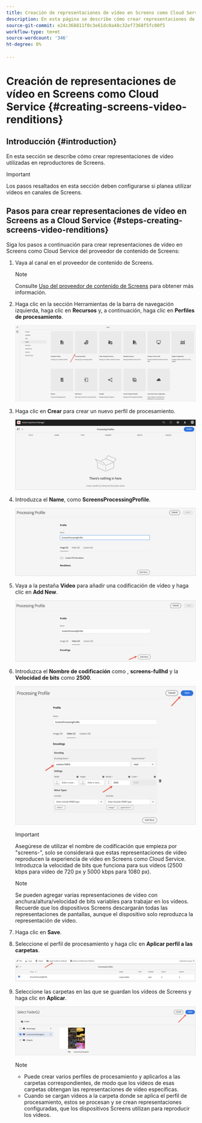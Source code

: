 ```yaml
---
title: Creación de representaciones de vídeo en Screens como Cloud Service
description: En esta página se describe cómo crear representaciones de vídeo en Screens como Cloud Service.
source-git-commit: e24c368811f0c3e61dc0a48c32ef7368f5fc00f5
workflow-type: tm+mt
source-wordcount: '346'
ht-degree: 0%

---
```



# Creación de representaciones de vídeo en Screens como Cloud Service {#creating-screens-video-renditions}

## Introducción {#introduction}

En esta sección se describe cómo crear representaciones de vídeo utilizadas en reproductores de Screens.

>[!IMPORTANT]
>Los pasos resaltados en esta sección deben configurarse si planea utilizar vídeos en canales de Screens.

## Pasos para crear representaciones de vídeo en Screens as a Cloud Service {#steps-creating-screens-video-renditions}

Siga los pasos a continuación para crear representaciones de vídeo en Screens como Cloud Service del proveedor de contenido de Screens:

1. Vaya al canal en el proveedor de contenido de Screens.

   >[!NOTE]
   >Consulte [Uso del proveedor de contenido de Screens](https://experienceleague.adobe.com/docs/experience-manager-cloud-service/screens-as-cloud-service/configure-screens-cloud/using-screens-content-provider.html?lang=en#screens-content-provider) para obtener más información.

1. Haga clic en la sección Herramientas de la barra de navegación izquierda, haga clic en **Recursos** y, a continuación, haga clic en **Perfiles de procesamiento**.

   ![](/help/screens-cloud/assets/configure/screens-cp-3.png)

1. Haga clic en **Crear** para crear un nuevo perfil de procesamiento.

   ![](/help/screens-cloud/assets/configure/screens-video-2.png)

1. Introduzca el **Name**, como **ScreensProcessingProfile**.

   ![](/help/screens-cloud/assets/configure/screens-video-3.png)

1. Vaya a la pestaña **Video** para añadir una codificación de vídeo y haga clic en **Add New**.

   ![](/help/screens-cloud/assets/configure/screens-video-4a.png)

1. Introduzca el **Nombre de codificación** como , **screens-fullhd** y la **Velocidad de bits** como **2500**.

   ![](/help/screens-cloud/assets/configure/screens-video-4.png)

   >[!IMPORTANT]
   >Asegúrese de utilizar el nombre de codificación que empieza por &quot;screens-&quot;, solo se considerará que estas representaciones de vídeo reproducen la experiencia de vídeo en Screens como Cloud Service. Introduzca la velocidad de bits que funciona para sus vídeos (2500 kbps para vídeo de 720 px y 5000 kbps para 1080 px).

   >[!NOTE]
   >Se pueden agregar varias representaciones de vídeo con anchura/altura/velocidad de bits variables para trabajar en los vídeos. Recuerde que los dispositivos Screens descargarán todas las representaciones de pantallas, aunque el dispositivo solo reproduzca la representación de vídeo.

1. Haga clic en **Save**.

1. Seleccione el perfil de procesamiento y haga clic en **Aplicar perfil a las carpetas**.

   ![](/help/screens-cloud/assets/configure/screens-video-5.png)

1. Seleccione las carpetas en las que se guardan los vídeos de Screens y haga clic en **Aplicar**.

   ![](/help/screens-cloud/assets/configure/screens-video-6.png)

   >[!NOTE]
   >* Puede crear varios perfiles de procesamiento y aplicarlos a las carpetas correspondientes, de modo que los vídeos de esas carpetas obtengan las representaciones de vídeo específicas.
   >* Cuando se cargan vídeos a la carpeta donde se aplica el perfil de procesamiento, estos se procesan y se crean representaciones configuradas, que los dispositivos Screens utilizan para reproducir los vídeos.


